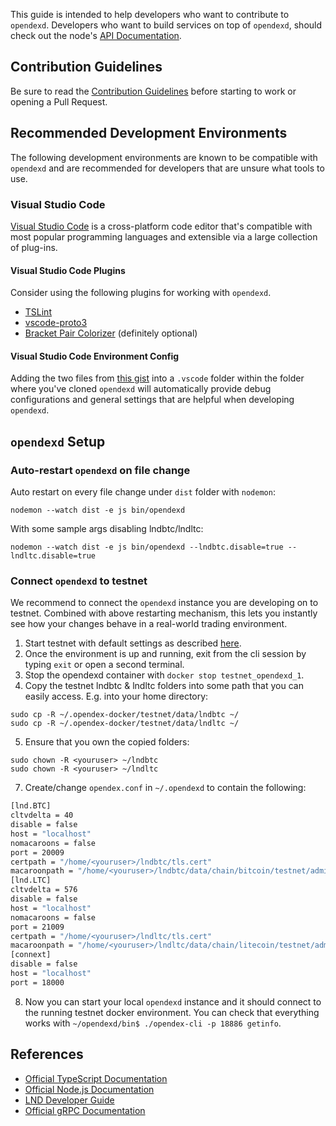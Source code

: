 This guide is intended to help developers who want to contribute to `opendexd`. Developers who want to build services on top of `opendexd`, should check out the node's [API Documentation](https://api.opendex.network/).

## Contribution Guidelines

Be sure to read the [Contribution Guidelines](/docs/contribute.md) before starting to work or opening a Pull Request.

## Recommended Development Environments

The following development environments are known to be compatible with `opendexd` and are recommended for developers that are unsure what tools to use.

### Visual Studio Code

[Visual Studio Code](https://code.visualstudio.com/) is a cross-platform code editor that's compatible with most popular programming languages and extensible via a large collection of plug-ins. 

#### Visual Studio Code Plugins

Consider using the following plugins for working with `opendexd`.

- [TSLint](https://marketplace.visualstudio.com/items?itemName=ms-vscode.vscode-typescript-tslint-plugin)
- [vscode-proto3](https://marketplace.visualstudio.com/items?itemName=zxh404.vscode-proto3)
- [Bracket Pair Colorizer](https://marketplace.visualstudio.com/items?itemName=coenraads.bracket-pair-colorizer) (definitely optional)

#### Visual Studio Code Environment Config

Adding the two files from [this gist](https://gist.github.com/sangaman/117af412eefc28c4f763c0152ddd3b99) into a `.vscode` folder within the folder where you've cloned `opendexd` will automatically provide debug configurations and general settings that are helpful when developing `opendexd`. 

## `opendexd` Setup

### Auto-restart `opendexd` on file change

Auto restart on every file change under `dist` folder with `nodemon`:

```
nodemon --watch dist -e js bin/opendexd
```

With some sample args disabling lndbtc/lndltc:

```
nodemon --watch dist -e js bin/opendexd --lndbtc.disable=true --lndltc.disable=true
```

### Connect `opendexd` to testnet

We recommend to connect the `opendexd` instance you are developing on to testnet. Combined with above restarting mechanism, this lets you instantly see how your changes behave in a real-world trading environment.

1. Start testnet with default settings as described [here](/docs/liquidity-providers.md).
2. Once the environment is up and running, exit from the cli session by typing `exit` or open a second terminal.
3. Stop the opendexd container with `docker stop testnet_opendexd_1`.
4. Copy the testnet lndbtc & lndltc folders into some path that you can easily access. E.g. into your home directory:
```
sudo cp -R ~/.opendex-docker/testnet/data/lndbtc ~/
sudo cp -R ~/.opendex-docker/testnet/data/lndltc ~/
```
5. Ensure that you own the copied folders:
```
sudo chown -R <youruser> ~/lndbtc
sudo chown -R <youruser> ~/lndltc
```
7. Create/change `opendex.conf` in `~/.opendexd` to contain the following:
```bash
[lnd.BTC]
cltvdelta = 40
disable = false
host = "localhost"
nomacaroons = false
port = 20009
certpath = "/home/<youruser>/lndbtc/tls.cert"
macaroonpath = "/home/<youruser>/lndbtc/data/chain/bitcoin/testnet/admin.macaroon"
[lnd.LTC]
cltvdelta = 576
disable = false
host = "localhost"
nomacaroons = false
port = 21009
certpath = "/home/<youruser>/lndltc/tls.cert"
macaroonpath = "/home/<youruser>/lndltc/data/chain/litecoin/testnet/admin.macaroon"
[connext]
disable = false
host = "localhost"
port = 18000
```
8. Now you can start your local `opendexd` instance and it should connect to the running testnet docker environment. You can check that everything works with `~/opendexd/bin$ ./opendex-cli -p 18886 getinfo`.

## References

- [Official TypeScript Documentation](https://www.typescriptlang.org/docs/home.html)
- [Official Node.js Documentation](https://nodejs.org/en/docs/)
- [LND Developer Guide](https://dev.lightning.community/)
- [Official gRPC Documentation](https://grpc.io/docs/)

